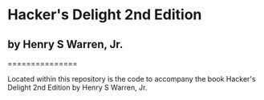 # Hacker's Delight 2nd Edition #
## by Henry S Warren, Jr. ##

===============

Located within this repository is the code to accompany the book Hacker's Delight 2nd Edition by Henry S Warren, Jr.

